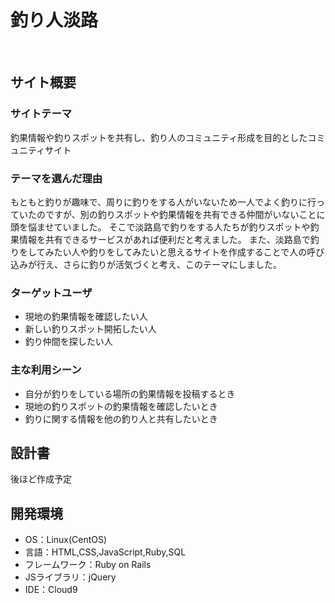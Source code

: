 # 釣り人淡路
​
## サイト概要
### サイトテーマ

釣果情報や釣りスポットを共有し、釣り人のコミュニティ形成を目的としたコミュニティサイト​
  
### テーマを選んだ理由

​もともと釣りが趣味で、周りに釣りをする人がいないため一人でよく釣りに行っていたのですが、別の釣りスポットや釣果情報を共有できる仲間がいないことに頭を悩ませていました。
そこで淡路島で釣りをする人たちが釣りスポットや釣果情報を共有できるサービスがあれば便利だと考えました。
また、淡路島で釣りをしてみたい人や釣りをしてみたいと思えるサイトを作成することで人の呼び込みが行え、さらに釣りが活気づくと考え、このテーマにしました。

### ターゲットユーザ

- 現地の釣果情報を確認したい人
- 新しい釣りスポット開拓したい人
- 釣り仲間を探したい人

### 主な利用シーン
- 自分が釣りをしている場所の釣果情報を投稿するとき
- 現地の釣りスポットの釣果情報を確認したいとき
- 釣りに関する情報を他の釣り人と共有したいとき
​
## 設計書
後ほど作成予定
​
## 開発環境
- OS：Linux(CentOS)
- 言語：HTML,CSS,JavaScript,Ruby,SQL
- フレームワーク：Ruby on Rails
- JSライブラリ：jQuery
- IDE：Cloud9
